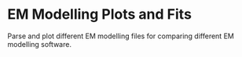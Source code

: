 # EM Modelling Plots and Fits
Parse and plot different EM modelling files for comparing different EM modelling software.
